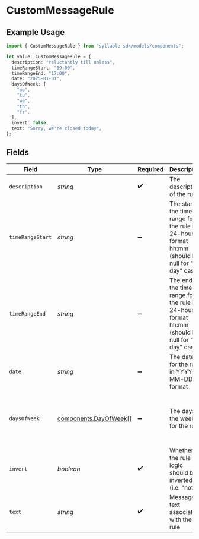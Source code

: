 # CustomMessageRule

## Example Usage

```typescript
import { CustomMessageRule } from "syllable-sdk/models/components";

let value: CustomMessageRule = {
  description: "reluctantly till unless",
  timeRangeStart: "09:00",
  timeRangeEnd: "17:00",
  date: "2025-01-01",
  daysOfWeek: [
    "mo",
    "tu",
    "we",
    "th",
    "fr",
  ],
  invert: false,
  text: "Sorry, we're closed today",
};
```

## Fields

| Field                                                                                                 | Type                                                                                                  | Required                                                                                              | Description                                                                                           | Example                                                                                               |
| ----------------------------------------------------------------------------------------------------- | ----------------------------------------------------------------------------------------------------- | ----------------------------------------------------------------------------------------------------- | ----------------------------------------------------------------------------------------------------- | ----------------------------------------------------------------------------------------------------- |
| `description`                                                                                         | *string*                                                                                              | :heavy_check_mark:                                                                                    | The description of the rule                                                                           |                                                                                                       |
| `timeRangeStart`                                                                                      | *string*                                                                                              | :heavy_minus_sign:                                                                                    | The start of the time range for the rule in 24-hour format hh:mm (should be null for "all day" cases) | 09:00                                                                                                 |
| `timeRangeEnd`                                                                                        | *string*                                                                                              | :heavy_minus_sign:                                                                                    | The end of the time range for the rule in 24-hour format hh:mm (should be null for "all day" cases)   | 17:00                                                                                                 |
| `date`                                                                                                | *string*                                                                                              | :heavy_minus_sign:                                                                                    | The date for the rule in YYYY-MM-DD format                                                            | 2025-01-01                                                                                            |
| `daysOfWeek`                                                                                          | [components.DayOfWeek](../../models/components/dayofweek.md)[]                                        | :heavy_minus_sign:                                                                                    | The days of the week for the rule                                                                     | [<br/>"mo",<br/>"tu",<br/>"we",<br/>"th",<br/>"fr"<br/>]                                              |
| `invert`                                                                                              | *boolean*                                                                                             | :heavy_check_mark:                                                                                    | Whether the rule logic should be inverted (i.e. "not")                                                |                                                                                                       |
| `text`                                                                                                | *string*                                                                                              | :heavy_check_mark:                                                                                    | Message text associated with the rule                                                                 | Sorry, we're closed today                                                                             |